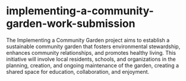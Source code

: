 # implementing-a-community-garden-work-submission
The Implementing a Community Garden project aims to establish a sustainable community garden that fosters environmental stewardship, enhances community relationships, and promotes healthy living. This initiative will involve local residents, schools, and organizations in the planning, creation, and ongoing maintenance of the garden, creating a shared space for education, collaboration, and enjoyment.
